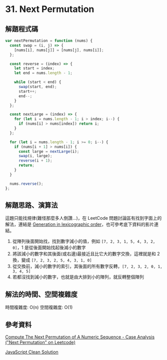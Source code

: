 # 31. Next Permutation

## 解題程式碼

```javascript
var nextPermutation = function (nums) {
  const swap = (i, j) => {
    [nums[i], nums[j]] = [nums[j], nums[i]];
  };

  const reverse = (index) => {
    let start = index;
    let end = nums.length - 1;

    while (start < end) {
      swap(start, end);
      start++;
      end--;
    }
  };

  const nextLarge = (index) => {
    for (let i = nums.length - 1; i > index; i--) {
      if (nums[i] > nums[index]) return i;
    }
  };

  for (let i = nums.length - 1; i >= 0; i--) {
    if (nums[i + 1] > nums[i]) {
      const large = nextLarge(i);
      swap(i, large);
      reverse(i + 1);
      return;
    }
  }

  nums.reverse();
};
```

## 解題思路、演算法

這題只能找規律(難怪那麼多人倒讚...)，在 LeetCode 問題討論區有找到字面上的解法，連結是 [Generation in lexicographic order](https://en.wikipedia.org/wiki/Permutation#Generation_in_lexicographic_order)，也可參考底下資料的影片連結。

1. 從陣列後面開始找，找到數字減小的值，例如 `[7, 2, 3, 1, 5, 4, 3, 2, 0]`，1 是從後面開始找起後減小的數字
2. 將該減小的數字和其後面(或右邊)最接近且比它大的數字交換，這裡就是和 2 換，變成 `[7, 2, 3, 2, 5, 4, 3, 1, 0]`
3. 從交換前，減小的數字的索引，其後面的所有數字反轉，`[7, 2, 3, 2, 0, 1, 3, 4, 5]`
4. 若都沒找到減小的數字，也就是由大排到小的陣列，就反轉整個陣列

## 解法的時間、空間複雜度

時間複雜度: O(n)
空間複雜度: O(1)

## 參考資料

[Compute The Next Permutation of A Numeric Sequence - Case Analysis ("Next Permutation" on Leetcode)](https://youtu.be/quAS1iydq7U)

[JavaScript Clean Solution](https://leetcode.com/problems/next-permutation/solutions/669387/javascript-clean-solution/)
